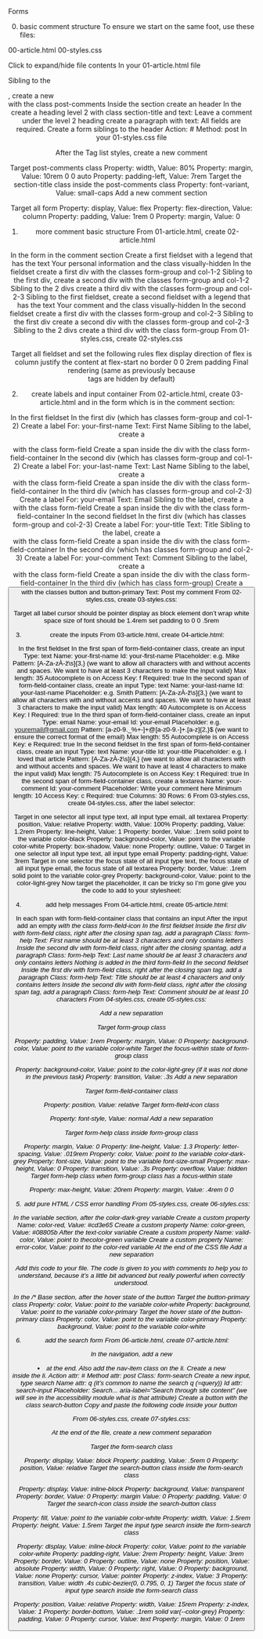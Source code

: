Forms

0. basic comment structure
To ensure we start on the same foot, use these files:

00-article.html
00-styles.css

Click to expand/hide file contents
In your 01-article.html file

Sibling to the <div class="post">, create a new <section> with the class post-comments
Inside the section create an header
In the <header> create a heading level 2 with class section-title and text: Leave a comment
under the level 2 heading create a paragraph with text: All fields are required.
Create a form siblings to the header
Action: #
Method: post
In your 01-styles.css file

After the Tag list styles, create a new comment

Target post-comments class
Property: width, Value: 80%
Property: margin, Value: 10rem 0 0 auto
Property: padding-left, Value: 7rem
Target the section-title class inside the post-comments class
Property: font-variant, Value: small-caps
Add a new comment section

Target all form
Property: display, Value: flex
Property: flex-direction, Value: column
Property: padding, Value: 1rem 0
Property: margin, Value: 0

1. more comment basic structure
From 01-article.html, create 02-article.html

In the form in the comment section
Create a first fieldset with a legend that has the text Your personal information and the class visually-hidden
In the fieldset create a first div with the classes form-group and col-1-2
Sibling to the first div, create a second div with the classes form-group and col-1-2
Sibling to the 2 divs create a third div with the classes form-group and col-2-3
Sibling to the first fieldset, create a second fieldset with a legend that has the text Your comment and the class visually-hidden
In the second fieldset create a first div with the classes form-group and col-2-3
Sibling to the first div create a second div with the classes form-group and col-2-3
Sibling to the 2 divs create a third div with the class form-group
From 01-styles.css, create 02-styles.css

Target all fieldset and set the following rules
flex display
direction of flex is column
justify the content at flex-start
no border
0 0 2rem padding
Final rendering (same as previously because <legend> tags are hidden by default)

2. create labels and input container
From 02-article.html, create 03-article.html and in the form which is in the comment section:

In the first fieldset
In the first div (which has classes form-group and col-1-2)
Create a label
For: your-first-name
Text: First Name
Sibling to the label, create a <div> with the class form-field
Create a span inside the div with the class form-field-container
In the second div (which has classes form-group and col-1-2)
Create a label
For: your-last-name
Text: Last Name
Sibling to the label, create a <div> with the class form-field
Create a span inside the div with the class form-field-container
In the third div (which has classes form-group and col-2-3)
Create a label
For: your-email
Text: Email
Sibling to the label, create a <div> with the class form-field
Create a span inside the div with the class form-field-container
In the second fieldset
In the first div (which has classes form-group and col-2-3)
Create a label
For: your-title
Text: Title
Sibling to the label, create a <div> with the class form-field
Create a span inside the div with the class form-field-container
In the second div (which has classes form-group and col-2-3)
Create a label
For: your-comment
Text: Comment
Sibling to the label, create a <div> with the class form-field
Create a span inside the div with the class form-field-container
In the third div (which has class form-group)
Create a <button> with the classes button and button-primary
Text: Post my comment
From 02-styles.css, create 03-styles.css:

Target all label
cursor should be pointer
display as block element
don’t wrap white space
size of font should be 1.4rem
set padding to 0 0 .5rem

3. create the inputs
From 03-article.html, create 04-article.html:

In the first fieldset
In the first span of form-field-container class, create an input
Type: text
Name: your-first-name
Id: your-first-name
Placeholder: e.g. Mike
Pattern: [A-Za-zÀ-ž\s]{3,} (we want to allow all characters with and without accents and spaces. We want to have at least 3 characters to make the input valid)
Max length: 35
Autocomplete is on
Access Key: f
Required: true
In the second span of form-field-container class, create an input
Type: text
Name: your-last-name
Id: your-last-name
Placeholder: e.g. Smith
Pattern: [A-Za-zÀ-ž\s]{3,} (we want to allow all characters with and without accents and spaces. We want to have at least 3 characters to make the input valid)
Max length: 40
Autocomplete is on
Access Key: l
Required: true
In the third span of form-field-container class, create an input
Type: email
Name: your-email
Id: your-email
Placeholder: e.g. youremail@gmail.com
Pattern: [a-z0-9._%+-]+@[a-z0-9.-]+\.[a-z]{2,}$ (we want to ensure the correct format of the email)
Max length: 55
Autocomplete is on
Access Key: e
Required: true
In the second fieldset
In the first span of form-field-container class, create an input
Type: text
Name: your-title
Id: your-title
Placeholder: e.g. I loved that article
Pattern: [A-Za-zÀ-ž\s]{4,} (we want to allow all characters with and without accents and spaces. We want to have at least 4 characters to make the input valid)
Max length: 75
Autocomplete is on
Access Key: t
Required: true
In the second span of form-field-container class, create a textarea
Name: your-comment
Id: your-comment
Placeholder: Write your comment here
Minimum length: 10
Access Key: c
Required: true
Columns: 30
Rows: 6
From 03-styles.css, create 04-styles.css, after the label selector:

Target in one selector all input type text, all input type email, all textarea
Property: position, Value: relative
Property: width, Value: 100%
Property: padding, Value: 1.2rem
Property: line-height, Value: 1
Property: border, Value: .1rem solid point to the variable color-black
Property: background-color, Value: point to the variable color-white
Property: box-shadow, Value: none
Property: outline, Value: 0
Target in one selector all input type text, all input type email
Property: padding-right, Value: 3rem
Target in one selector the focus state of all input type text, the focus state of all input type email, the focus state of all textarea
Property: border, Value: .1rem solid point to the variable color-grey
Property: background-color, Value: point to the color-light-grey
Now target the placeholder, it can be tricky so I’m gone give you the code to add to your stylesheet:

4. add help messages
From 04-article.html, create 05-article.html:

In each span with form-field-container class that contains an input
After the input add an empty <i> with the class form-field-icon
In the first fieldset
Inside the first div with form-field class, right after the closing span tag, add a paragraph
Class: form-help
Text: First name should be at least 3 characters and only contains letters
Inside the second div with form-field class, right after the closing spantag, add a paragraph
Class: form-help
Text: Last name should be at least 3 characters and only contains letters
Nothing is added in the third form-field
In the second fieldset
Inside the first div with form-field class, right after the closing span tag, add a paragraph
Class: form-help
Text: Title should be at least 4 characters and only contains letters
Inside the second div with form-field class, right after the closing span tag, add a paragraph
Class: form-help
Text: Comment should be at least 10 characters
From 04-styles.css, create 05-styles.css:

Add a new separation

Target form-group class

Property: padding, Value: 1rem
Property: margin, Value: 0
Property: background-color, Value: point to the variable color-white
Target the focus-within state of form-group class

Property: background-color, Value: point to the color-light-grey (if it was not done in the previous task)
Property: transition, Value: .3s
Add a new separation

Target form-field-container class

Property: position, Value: relative
Target form-field-icon class

Property: font-style, Value: normal
Add a new separation

Target form-help class inside form-group class

Property: margin, Value: 0
Property: line-height, Value: 1.3
Property: letter-spacing, Value: .019rem
Property: color, Value: point to the variable color-dark-grey
Property: font-size, Value: point to the variable font-size-small
Property: max-height, Value: 0
Property: transition, Value: .3s
Property: overflow, Value: hidden
Target form-help class when form-group class has a focus-within state

Property: max-height, Value: 20rem
Property: margin, Value: .4rem 0 0

5. add pure HTML / CSS error handling
From 05-styles.css, create 06-styles.css:

In the variable section, after the color-dark-grey variable
Create a custom property
Name: color-red, Value: #cd3e65
Create a custom property
Name: color-green, Value: #08805b
After the text-color variable
Create a custom property
Name: valid-color, Value: point to thecolor-green variable
Create a custom property
Name: error-color, Value: point to the color-red variable
At the end of the CSS file
Add a new separation

Add this code to your file. The code is given to you with comments to help you to understand, because it’s a little bit advanced but really powerful when correctly understood.

In the /* Base section, after the hover state of the button
Target the button-primary class
Property: color, Value: point to the variable color-white
Property: background, Value: point to the variable color-primary
Target the hover state of the button-primary class
Property: color, Value: point to the variable color-primary
Property: background, Value: point to the variable color-white

6. add the search form
From 06-article.html, create 07-article.html:

In the navigation, add a new <li> at the end. Also add the nav-item class on the li.
Create a new <form> inside the li.
Action attr: #
Method attr: post
Class: form-search
Create a new input, type search
Name attr: q (it’s common to name the search q (=query))
Id attr: search-input
Placeholder: Search...
aria-label="Search through site content" (we will see in the accessibility module what is that attribute)
Create a button with the class search-button
Copy and paste the following code inside your button

From 06-styles.css, create 07-styles.css:

At the end of the file, create a new comment separation

Target the form-search class

Property: display, Value: block
Property: padding, Value: .5rem 0
Property: position, Value: relative
Target the search-button class inside the form-search class

Property: display, Value: inline-block
Property: background, Value: transparent
Property: border, Value: 0
Property: margin Value: 0
Property: padding, Value: 0
Target the search-icon class inside the search-button class

Property: fill, Value: point to the variable color-white
Property: width, Value: 1.5rem
Property: height, Value: 1.5rem
Target the input type search inside the form-search class

Property: display, Value: inline-block
Property: color, Value: point to the variable color-white
Property: padding-right, Value: 2rem
Property: height, Value: 3rem
Property: border, Value: 0
Property: outline, Value: none
Property: position, Value: absolute
Property: width, Value: 0
Property: right, Value: 0
Property: background, Value: none
Property: cursor, Value: pointer
Property: z-index, Value: 3
Property: transition, Value: width .4s cubic-bezier(0, 0.795, 0, 1)
Target the focus state of input type search inside the form-search class

Property: position, Value: relative
Property: width, Value: 15rem
Property: z-index, Value: 1
Property: border-bottom, Value: .1rem solid var(--color-grey)
Property: padding, Value: 0
Property: cursor, Value: text
Property: margin, Value: 0 1rem